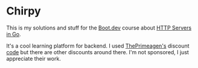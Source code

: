 # Chirpy

This is my solutions and stuff for the [Boot.dev](https://www.boot.dev) course about [HTTP Servers in Go](https://www.boot.dev/courses/learn-http-servers).

It's a cool learning platform for backend.
I used [ThePrimeagen's](https://x.com/ThePrimeagen) discount [code](https://boot.dev/primeyt) but there are other discounts around there.
I'm not sponsored, I just appreciate their work.